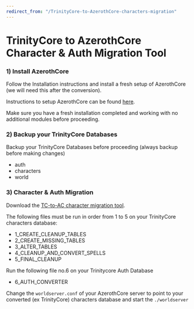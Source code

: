 ```yaml
---
redirect_from: "/TrinityCore-to-AzerothCore-characters-migration"
---
```


# TrinityCore to AzerothCore Character & Auth Migration Tool

### 1) Install AzerothCore  

Follow the Installation instructions and install a fresh setup of AzerothCore (we will need this after the conversion).

Instructions to setup AzerothCore can be found [here](http://www.azerothcore.org/wiki/Installation).

Make sure you have a fresh installation completed and working with no additional modules before proceeding. 

### 2) Backup your TrinityCore Databases

Backup your TrinityCore Databases before proceeding (always backup before making changes)
- auth
- characters
- world

### 3) Character & Auth Migration

Download the [TC-to-AC character migration tool](https://github.com/azerothcore/tool-tc-migration).

The following files must be run in order from 1 to 5 on your TrinityCore characters database:

- 1_CREATE_CLEANUP_TABLES
- 2_CREATE_MISSING_TABLES
- 3_ALTER_TABLES
- 4_CLEANUP_AND_CONVERT_SPELLS
- 5_FINAL_CLEANUP

Run the following file no.6 on your Trinitycore Auth Database

- 6_AUTH_CONVERTER

Change the `worldserver.conf` of your AzerothCore server to point to your converted (ex TrinityCore) characters database
and start the `./worldserver`


